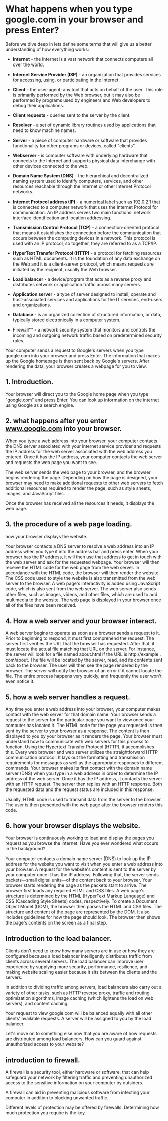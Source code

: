 # What happens when you type google.com in your browser and press Enter?


Before we dive deep in lets define some terms that will give us a better understanding of how everything works:

* **Internet** - the Internet is a vast network that connects computers all over the world.

* **Internet Service Provider (ISP)** - an organization that provides services for accessing, using, or participating in the Internet.

* **Client** - the user-agent; any tool that acts on behalf of the user. This role is primarily performed by the Web browser, but it may also be performed by programs used by engineers and Web developers to debug their applications.

* **Client requests** - queries sent to the server by the client.

* **Resolver** - a set of dynamic library routines used by applications that need to know machine names.

* **Server** - a piece of computer hardware or software that provides functionality for other programs or devices, called "clients".

* **Webserver** - is computer software with underlying hardware that connects to the Internet and supports physical data interchange with other devices connected to the web.

* **Domain Name System (DNS)** - the hierarchical and decentralized naming system used to identify computers, services, and other resources reachable through the Internet or other Internet Protocol networks.

* **Internet Protocol address (IP)** - a numerical label such as 192.0.2.1 that is connected to a computer network that uses the Internet Protocol for communication. An IP address serves two main functions: network interface identification and location addressing.

* **Transmission Control Protocol (TCP)** - a connection-oriented protocol that means it establishes the connection before the communication that occurs between the computing devices in a network. This protocol is used with an IP protocol, so together, they are referred to as a TCP/IP.

* **HyperText Transfer Protocol (HTTP)** - a protocol for fetching resources such as HTML documents. It is the foundation of any data exchange on the Web and it is a client-server protocol, which means requests are initiated by the recipient, usually the Web browser.

* **Load balancer** - a device/program that acts as a reverse proxy and distributes network or application traffic across many servers.

* **Application server** - a type of server designed to install, operate and host-associated services and applications for the IT services, end-users and organizations.

* **Database** - is an organized collection of structured information, or data, typically stored electronically in a computer system.

* Firewall** - a network security system that monitors and controls the incoming and outgoing network traffic based on predetermined security rules.


Your computer sends a request to Google's servers when you type google.com into your browser and press Enter. The information that makes up the Google homepage is then sent back by Google's servers. After rendering the data, your browser creates a webpage for you to view.


## 1. Introduction.

Your browser will direct you to the Google home page when you type "google.com" and press Enter. You can look up information on the internet using Google as a search engine.


## 2. what happens after you enter www.google.com into your browser.

When you type a web address into your browser, your computer contacts the DNS server associated with your internet service provider and requests the IP address for the web server associated with the web address you entered. Once it has the IP address, your computer contacts the web server and requests the web page you want to see.

The web server sends the web page to your browser, and the browser begins rendering the page. Depending on how the page is designed, your browser may need to make additional requests to other web servers to fetch additional resources required to render the page, such as style sheets, images, and JavaScript files.

Once the browser has received all the resources it needs, it displays the web page.


## 3. the procedure of a web page loading.

how your browser displays the website.

Your browser contacts a DNS server to resolve a web address into an IP address when you type it into the address bar and press enter. When your browser has the IP address, it will then use that address to get in touch with the web server and ask for the requested webpage.
Your browser will then receive the HTML code for the web page from the web server. In accordance with the HTML code, the browser will then render the website.
The CSS code used to style the website is also transmitted from the web server to the browser. A web page's interactivity is added using JavaScript code, which is also sent from the web server.
The web server also sends other files, such as images, videos, and other files, which are used to add multimedia to the website.
The web page is displayed in your browser once all of the files have been received.


## 4. How a web server and your browser interact.

A web server begins to operate as soon as a browser sends a request to it. Prior to beginning to respond, it must first comprehend the request.
The server first verifies the URL that the browser has requested. After that, it must locate the actual file matching that URL on the server. For instance, the server will look for a file named about.html if the URL is http://example . com/about.
The file will be located by the server, read, and its contents sent back to the browser. The user will then see the page rendered by the browser.
The server will notify the browser of an error if it cannot locate the file.
The entire process happens very quickly, and frequently the user won't even notice it.


## 5. how a web server handles a request.

Any time you enter a web address into your browser, your computer makes contact with the web server for that domain name. Your browser sends a request to the server for the particular page you want to view once your computer has located it.
The HTML code for the page you requested is then sent by the server to your browser as a response. The content is then displayed to you by your browser as it renders the page.
Your browser must understand how to communicate with web servers for this process to function. Using the Hypertext Transfer Protocol (HTTP), it accomplishes this.
Every web browser and web server utilizes the straightforward HTTP communication protocol. It lays out the formatting and transmission requirements for messages as well as the appropriate responses to different commands.
Your browser makes its first contact with the domain name server (DNS) when you type in a web address in order to determine the IP address of the web server. Once it has the IP address, it contacts the server with an HTTP request.
The server then replies with an HTTP response. Both the requested data and the request status are included in this response.

Usually, HTML code is used to transmit data from the server to the browser. The user is then presented with the web page after the browser renders this code.


## 6. how your browser displays the website.

Your browser is continuously working to load and display the pages you request as you browse the internet. Have you ever wondered what occurs in the background?

Your computer contacts a domain name server (DNS) to look up the IP address for the website you want to visit when you enter a web address into your browser. A request for the website's content is sent to the server by your computer once it has the IP address.
Following that, the server sends packets—small digital units—of the content back to your browser. Your browser starts rendering the page as the packets start to arrive.
The browser first loads any required HTML and CSS files. A web page's structure is determined by the HTML (HyperText Markup Language) and CSS (Cascading Style Sheets) codes, respectively.
To create a Document Object Model (DOM), the browser then parses the HTML and CSS files. The structure and content of the page are represented by the DOM. It also includes guidelines for how the page should look.
The browser then shows the page's contents on the screen as a final step.



## Introduction to the load balancer.

Clients don't need to know how many servers are in use or how they are configured because a load balancer intelligently distributes traffic from clients across several servers. The load balancer can improve user experience by supplying more security, performance, resilience, and making website scaling easier because it sits between the clients and the servers.

In addition to dividing traffic among servers, load balancers also carry out a variety of other tasks, such as HTTP reverse proxy, traffic and routing optimization algorithms, image caching (which lightens the load on web servers), and content caching.

Your request to view google.com will be balanced equally with all other clients' available requests. A server will be assigned to you by the load balancer.

Let's move on to something else now that you are aware of how requests are distributed among load balancers. How can you guard against unauthorized access to your website?


## introduction to firewall.

A firewall is a security tool, either hardware or software, that can help safeguard your network by filtering traffic and preventing unauthorized access to the sensitive information on your computer by outsiders.

A firewall can aid in preventing malicious software from infecting your computer in addition to blocking unwanted traffic.

Different levels of protection may be offered by firewalls. Determining how much protection you require is the key.

